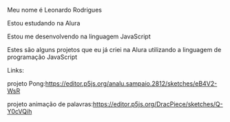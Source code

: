 Meu nome é Leonardo Rodrigues

Estou estudando na Alura

Estou me desenvolvendo na linguagem JavaScript

Estes são alguns projetos que eu já criei na Alura utilizando a linguagem de programação JavaScript

Links:

projeto Pong:https://editor.p5js.org/analu.sampaio.2812/sketches/eB4V2-WsR

projeto animação de palavras:https://editor.p5js.org/DracPiece/sketches/Q-Y0cVQih

